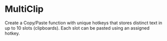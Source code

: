 # MultiClip
Create a Copy/Paste function with unique hotkeys that stores distinct text in up to 10 slots (clipboards). Each slot can be pasted using an assigned hotkey.
